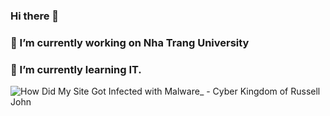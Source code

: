 ### Hi there 👋
### 🔭 I’m currently working on Nha Trang University
### 🌱 I’m currently learning IT.

![How Did My Site Got Infected with Malware_ - Cyber Kingdom of Russell John](https://user-images.githubusercontent.com/86350809/192745935-c281d47c-4dbc-49d2-9c79-a56d12f33727.png)

<!--
**HoangMinhTam-Coder/HoangMinhTam-Coder** is a ✨ _special_ ✨ repository because its `README.md` (this file) appears on your GitHub profile.

Here are some ideas to get you started:

- 🔭 I’m currently working on ...
- 🌱 I’m currently learning ...
- 👯 I’m looking to collaborate on ...
- 🤔 I’m looking for help with ...
- 💬 Ask me about ...
- 📫 How to reach me: ...
- 😄 Pronouns: ...
- ⚡ Fun fact: ...
-->
